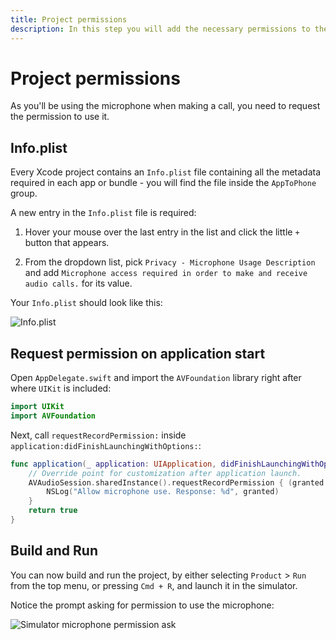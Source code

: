 ```yaml
---
title: Project permissions
description: In this step you will add the necessary permissions to the project properties.
---
```


# Project permissions

As you'll be using the microphone when making a call, you need to request the permission to use it.

## Info.plist

Every Xcode project contains an `Info.plist` file containing all the metadata required in each app or bundle  - you will find the file inside the `AppToPhone` group.

A new entry in the `Info.plist` file is required:

1. Hover your mouse over the last entry in the list and click the little `+` button that appears.

2. From the dropdown list, pick `Privacy - Microphone Usage Description` and add `Microphone access required in order to make and receive audio calls.` for its value.

Your `Info.plist` should look like this:

![Info.plist](/assets/images/client-sdk/ios-voice/Xcode-permissions.jpg)

## Request permission on application start

Open `AppDelegate.swift` and import the `AVFoundation` library right after where `UIKit` is included:

```swift
import UIKit
import AVFoundation
```

Next, call `requestRecordPermission:` inside `application:didFinishLaunchingWithOptions:`:

``` swift
func application(_ application: UIApplication, didFinishLaunchingWithOptions launchOptions: [UIApplication.LaunchOptionsKey: Any]?) -> Bool {
    // Override point for customization after application launch.
    AVAudioSession.sharedInstance().requestRecordPermission { (granted:Bool) in
        NSLog("Allow microphone use. Response: %d", granted)
    }
    return true
}
```


## Build and Run

You can now build and run the project, by either selecting `Product` > `Run` from the top menu, or pressing `Cmd + R`, and launch it in the simulator. 

Notice the prompt asking for permission to use the microphone:

![Simulator microphone permission ask](/assets/images/client-sdk/ios-voice/Simulator-microphone-permission-ask.jpg)